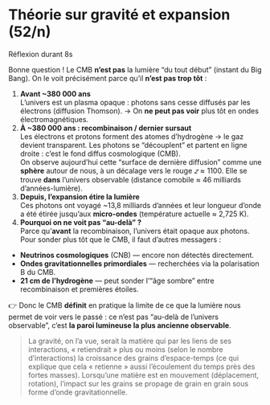 # Théorie sur gravité et expansion (52/n)

Réflexion durant 8s

Bonne question ! Le CMB **n’est pas** la lumière “du tout début” (instant du Big Bang). On le voit précisément parce qu’il **n’est pas trop tôt** :

1. **Avant ~380 000 ans**\
   L’univers est un plasma opaque : photons sans cesse diffusés par les électrons (diffusion Thomson). → On **ne peut pas voir** plus tôt en ondes électromagnétiques.
1. **À ~380 000 ans : recombinaison / dernier sursaut**\
   Les électrons et protons forment des atomes d’hydrogène → le gaz devient transparent. Les photons se “découplent” et partent en ligne droite : c’est le fond diffus cosmologique (CMB).\
   On observe aujourd’hui cette “surface de dernière diffusion” comme une **sphère** autour de nous, à un décalage vers le rouge $𝑧≈1100$. Elle se trouve **dans** l’univers observable (distance comobile ≈ 46 milliards d’années-lumière).
1. **Depuis, l’expansion étire la lumière**\
   Ces photons ont voyagé ~13,8 milliards d’années et leur longueur d’onde a été étirée jusqu’aux **micro-ondes** (température actuelle ≈ 2,725 K).
1. **Pourquoi on ne voit pas “au-delà” ?**\
   Parce qu’**avant** la recombinaison, l’univers était opaque aux photons. Pour sonder plus tôt que le CMB, il faut d’autres messagers :

- **Neutrinos cosmologiques** (CNB) — encore non détectés directement.
- **Ondes gravitationnelles primordiales** — recherchées via la polarisation B du CMB.
- **21 cm de l’hydrogène** — peut sonder l’“âge sombre” entre recombinaison et premières étoiles.

👉 Donc le CMB **définit** en pratique la limite de ce que la lumière nous permet de voir vers le passé : ce n’est pas “au-delà de l’univers observable”, c’est **la paroi lumineuse la plus ancienne observable**.

> La gravité, on l’a vue, serait la matière qui par les liens de ses interactions, « retiendrait » plus ou moins (selon le nombre d’interactions) la croissance des grains d’espace-temps (ce qui explique que cela « retienne » aussi l’écoulement du temps près des fortes masses). Lorsqu’une matière est en mouvement (déplacement, rotation), l’impact sur les grains se propage de grain en grain sous forme d’onde gravitationnelle.
